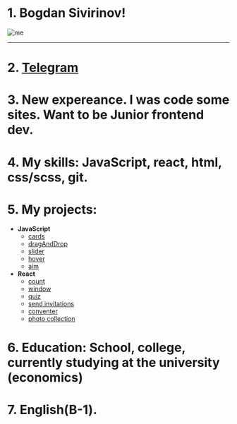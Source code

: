# 1. Bogdan Sivirinov!

![me](https://sun9-14.userapi.com/impg/m2eOVHdt6zaSKzB_HXEL_f8nEyIfzJj8YoyYoQ/8MFG1nrMBKk.jpg?size=1134x1096&quality=95&sign=f27eb8672b3df00f92a375452bc5e002&type=album 'My photo')
******
# 2. [Telegram](https://telegram.me/Gtrrnb)
# 3. New expereance. I was code some sites. Want to be Junior frontend dev.
# 4. My skills: JavaScript, react, html, css/scss, git.
# 5. My projects: 
* **JavaScript**
    + [cards](https://cards-alpha-woad.vercel.app/)
    + [dragAndDrop](https://java-script-projects-eosin.vercel.app/) 
    + [slider](https://slider-two-coral.vercel.app/)
    + [hover](https://js-project-4-5.vercel.app/)
    + [aim](https://aim-two.vercel.app/)
* **React**
    + [count](https://react-projects1-2-3.vercel.app/)
    + [window](https://project2-nine-sigma.vercel.app/)
    + [quiz](https://project3-dun.vercel.app/)
    + [send invitations](https://project4-chi.vercel.app/)
    + [conventer](https://project5-ochre.vercel.app/)
    + [photo collection](https://project6-mu.vercel.app/)
# 6. Education: School, college, currently studying at the university (economics)
# 7. English(B-1).
